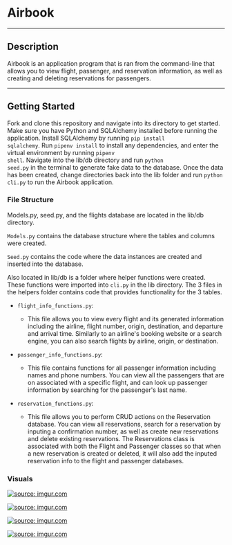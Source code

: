 # Airbook

***

## Description

Airbook is an application program that is ran from the command-line that allows you to view flight, passenger, and reservation information, as well as creating and deleting reservations for passengers.

***

## Getting Started

Fork and clone this repository and navigate into its directory to get started. Make sure you have Python and SQLAlchemy installed before running the application. Install SQLAlchemy by running <code>pip install sqlalchemy</code>. Run <code>pipenv install</code> to install any dependencies, and enter the virtual environment by running <code>pipenv shell</code>. Navigate into the lib/db directory and run <code>python seed.py</code> in the terminal to generate fake data to the database. Once the data has been created, change directories back into the lib folder and run <code>python cli.py</code> to run the Airbook application.

### File Structure
Models.py, seed.py, and the flights database are located in the lib/db directory. 

<code>Models.py</code> contains the database structure where the tables and columns were created.

<code>Seed.py</code> contains the code where the data instances are created and inserted into the database.

Also located in lib/db is a folder where helper functions were created. These functions were imported into <code>cli.py</code> in the lib directory. The 3 files in the helpers folder contains code that provides functionality for the 3 tables. 

- <code>flight_info_functions.py</code>:
    - This file allows you to view every flight and its generated information including the airline, flight number, origin, destination, and departure and arrival time. Similarly to an airline's booking website or a search engine, you can also search flights by airline, origin, or destination.

- <code>passenger_info_functions.py</code>:
    - This file contains functions for all passenger information including names and phone numbers. You can view all the passengers that are on associated with a specific flight, and can look up passenger information by searching for the passenger's last name.

- <code>reservation_functions.py</code>: 
    - This file allows you to perform CRUD actions on the Reservation database. You can view all reservations, search for a reservation by inputing a confirmation number, as well as create new reservations and delete existing reservations. The Reservations class is associated with both the Flight and Passenger classes so that when a new reservation is created or deleted, it will also add the inputed reservation info to the flight and passenger databases.

### Visuals

<a href="https://imgur.com/mNyjptI"><img src="https://i.imgur.com/mNyjptI.png" title="source: imgur.com" /></a>

<a href="https://imgur.com/A2Tunt0"><img src="https://i.imgur.com/A2Tunt0.png" title="source: imgur.com" /></a>

<a href="https://imgur.com/9uvvBnB"><img src="https://i.imgur.com/9uvvBnB.png" title="source: imgur.com" /></a>

<a href="https://imgur.com/P83VoOs"><img src="https://i.imgur.com/P83VoOs.png" title="source: imgur.com" /></a>




